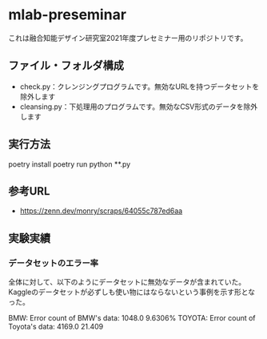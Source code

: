 # mlab-preseminar

これは融合知能デザイン研究室2021年度プレセミナー用のリポジトリです。

## ファイル・フォルダ構成

- check.py：クレンジングプログラムです。無効なURLを持つデータセットを除外します
- cleansing.py：下処理用のプログラムです。無効なCSV形式のデータを除外します

## 実行方法

poetry install
poetry run python **.py

## 参考URL

- https://zenn.dev/monry/scraps/64055c787ed6aa

## 実験実績

### データセットのエラー率

全体に対して、以下のようにデータセットに無効なデータが含まれていた。
Kaggleのデータセットが必ずしも使い物にはならないという事例を示す形となった。

BMW:
Error count of BMW's data: 1048.0 9.6306%
TOYOTA:
Error count of Toyota's data: 4169.0 21.409